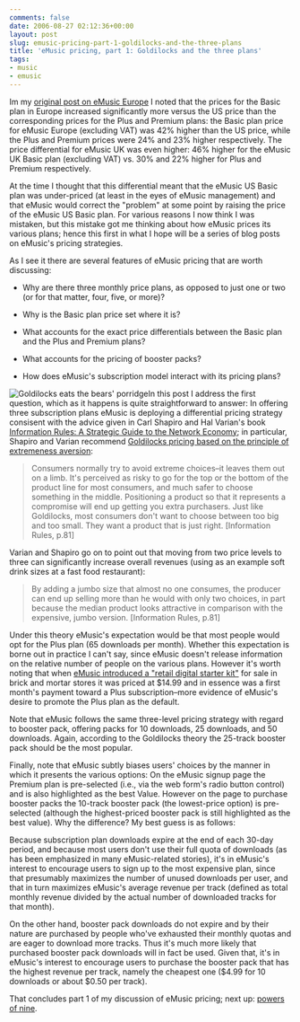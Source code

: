 ```yaml
---
comments: false
date: 2006-08-27 02:12:36+00:00
layout: post
slug: emusic-pricing-part-1-goldilocks-and-the-three-plans
title: 'eMusic pricing, part 1: Goldilocks and the three plans'
tags:
- music
- emusic
---
```


Im my [original post on eMusic Europe](http://www.swindleeeee.com/2006/08/11/emusic-goes-european/) I noted that the prices for the Basic plan in Europe increased significantly more versus the US price than the corresponding prices for the Plus and Premium plans: the Basic plan price for eMusic Europe (excluding VAT) was 42% higher than the US price, while the Plus and Premium prices were 24% and 23% higher respectively. The price differential for eMusic UK was even higher: 46% higher for the eMusic UK Basic plan (excluding VAT) vs. 30% and 22% higher for Plus and Premium respectively.

At the time I thought that this differential meant that the eMusic US Basic plan was under-priced (at least in the eyes of eMusic management) and that eMusic would correct the "problem" at some point by raising the price of the eMusic US Basic plan. For various reasons I now think I was mistaken, but this mistake got me thinking about how eMusic prices its various plans; hence this first in what I hope will be a series of blog posts on eMusic's pricing strategies.

As I see it there are several features of eMusic pricing that are worth discussing:



	
  * Why are there three monthly price plans, as opposed to just one or two (or for that matter, four, five, or more)?

	
  * Why is the Basic plan price set where it is?

	
  * What accounts for the exact price differentials between the Basic plan and the Plus and Premium plans?

	
  * What accounts for the pricing of booster packs?

	
  * How does eMusic's subscription model interact with its pricing plans?


![Goldilocks eats the bears' porridge](/wp-content/goldilocks.jpg)In this post I address the first question, which as it happens is quite straightforward to answer: In offering three subscription plans eMusic is deploying a differential pricing strategy consisent with the advice given in Carl Shapiro and Hal Varian's book [Information Rules: A Strategic Guide to the Network Economy](http://www.amazon.com/exec/obidos/redirect?link_code=as2&path=ASIN/087584863X&tag=frankhecker-20&camp=1789&creative=9325); in particular, Shapiro and Varian recommend [Goldilocks pricing based on the principle of extremeness aversion](http://www.venchar.com/2004/01/extremeness_ave.html):


<blockquote>Consumers normally try to avoid extreme choices–it leaves them out on a limb. It's perceived as risky to go for the top or the bottom of the product line for most consumers, and much safer to choose something in the middle. Positioning a product so that it represents a compromise will end up getting you extra purchasers. Just like Goldilocks, most consumers don't want to choose between too big and too small. They want a product that is just right. [Information Rules, p.81]</blockquote>


Varian and Shapiro go on to point out that moving from two price levels to three can significantly increase overall revenues (using as an example soft drink sizes at a fast food restaurant):


<blockquote>By adding a jumbo size that almost no one consumes, the producer can end up selling more than he would with only two choices, in part because the median product looks attractive in comparison with the expensive, jumbo version. [Information Rules, p.81]</blockquote>


Under this theory eMusic's expectation would be that most people would opt for the Plus plan (65 downloads per month). Whether this expectation is borne out in practice I can't say, since eMusic doesn't release information on the relative number of people on the various plans. However it's worth noting that when [eMusic introduced a "retail digital starter kit"](http://www.emusic.com/about/pr/pr20060424.html) for sale in brick and mortar stores it was priced at $14.99 and in essence was a first month's payment toward a Plus subscription–more evidence of eMusic's desire to promote the Plus plan as the default.

Note that eMusic follows the same three-level pricing strategy with regard to booster pack, offering packs for 10 downloads, 25 downloads, and 50 downloads. Again, according to the Goldilocks theory the 25-track booster pack should be the most popular.

Finally, note that eMusic subtly biases users' choices by the manner in which it presents the various options: On the eMusic signup page the Premium plan is pre-selected (i.e., via the web form's radio button control) and is also highlighted as the best Value. However on the page to purchase booster packs the 10-track booster pack (the lowest-price option) is pre-selected (although the highest-priced booster pack is still highlighted as the best value). Why the difference? My best guess is as follows:

Because subscription plan downloads expire at the end of each 30-day period, and because most users don't use their full quota of downloads (as has been emphasized in many eMusic-related stories), it's in eMusic's  interest to encourage users to sign up to the most expensive plan, since that presumably maximizes the number of unused downloads per user, and that in turn maximizes eMusic's average revenue per track (defined as total monthly revenue divided by the actual number of downloaded tracks for that month).

On the other hand, booster pack downloads do not expire and by their nature are purchased by people who've exhausted their monthly quotas and are eager to download more tracks. Thus it's much more likely that purchased booster pack downloads will in fact be used. Given that, it's in eMusic's interest to encourage users to purchase the booster pack that has the highest revenue per track, namely the cheapest one ($4.99 for 10 downloads or about $0.50 per track).

That concludes part 1 of my discussion of eMusic pricing; next up: [powers of nine](http://www.swindleeeee.com/2006/08/30/emusic-pricing-part-2-powers-of-nine/).
